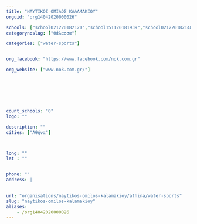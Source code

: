 ```yaml
---
title: "ΝΑΥΤΙΚΟΣ ΟΜΙΛΟΣ ΚΑΛΑΜΑΚΙΟΥ"
orguid: "org14042020000026"

schools: ["school021220182120","school151120181939","school021220182148","school021220182134","school021220182105"]
categorynoslug: ["Θάλασσα"]

categories: ["water-sports"]


org_facebook: "https://www.facebook.com/nok.com.gr"

org_website: ["www.nok.com.gr/"]







count_schools: "0"
logo: ""

description: ""
cities: ["Αθήνα"]



long: ""
lat : ""


phone: ""
address: |
    

url: "organisations/naytikos-omilos-kalamakioy/athina/water-sports"
slug: "naytikos-omilos-kalamakioy"
aliases:
    - /org14042020000026
---
```



